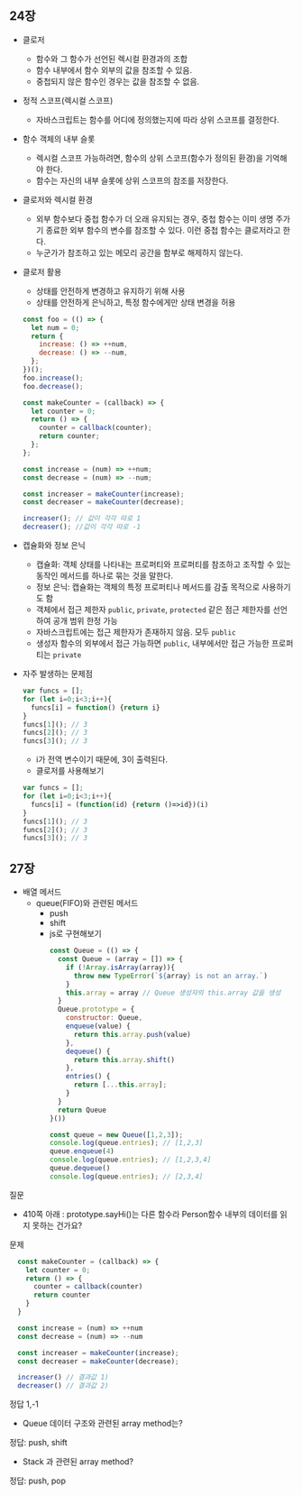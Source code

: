## 24장

- 클로저
  - 함수와 그 함수가 선언된 렉시컬 환경과의 조합
  - 함수 내부에서 함수 외부의 값을 참조할 수 있음.
  - 중첩되지 않은 함수인 경우는 값을 참조할 수 없음.
- 정적 스코프(렉시컬 스코프)
  - 자바스크립트는 함수를 어디에 정의했는지에 따라 상위 스코프를 결정한다.
- 함수 객체의 내부 슬롯
  - 렉시컬 스코프 가능하려면, 함수의 상위 스코프(함수가 정의된 환경)을 기억해야 한다.
  - 함수는 자신의 내부 슬롯에 상위 스코프의 참조를 저장한다.
- 클로저와 렉시컬 환경
  - 외부 함수보다 중첩 함수가 더 오래 유지되는 경우, 중첩 함수는 이미 생명 주가기 종료한 외부 함수의 변수를 참조할 수 있다. 이런 중첩 함수는 클로저라고 한다.
  - 누군가가 참조하고 있는 메모리 공간을 함부로 해제하지 않는다.
- 클로저 활용

  - 상태를 안전하게 변경하고 유지하기 위해 사용
  - 상태를 안전하게 은닉하고, 특정 함수에게만 상태 변경을 허용

  ```js
  const foo = (() => {
    let num = 0;
    return {
      increase: () => ++num,
      decrease: () => --num,
    };
  })();
  foo.increase();
  foo.decrease();
  ```

  ```js
  const makeCounter = (callback) => {
    let counter = 0;
    return () => {
      counter = callback(counter);
      return counter;
    };
  };

  const increase = (num) => ++num;
  const decrease = (num) => --num;

  const increaser = makeCounter(increase);
  const decreaser = makeCounter(decrease);

  increaser(); // 값이 각각 따로 1
  decreaser(); //값이 각각 따로 -1
  ```
- 캡슐화와 정보 은닉
  - 캡슐화: 객체 상태를 나타내는 프로퍼티와 프로퍼티를 참조하고 조작할 수 있는 동작인 메서드를 하나로 묶는 것을 말한다.
  - 정보 은닉: 캡슐화는 객체의 특정 프로퍼티나 메서드를 감출 목적으로 사용하기도 함
  - 객체에서 접근 제한자 `public`, `private`, `protected` 같은 점근 제한자를 선언하여 공개 범위 한정 가능
  - 자바스크립트에는 접근 제한자가 존재하지 않음. 모두 `public`
  - 생성자 함수의 외부에서 접근 가능하면 `public`, 내부에서만 접근 가능한 프로퍼티는 `private`
- 자주 발생하는 문제점
  ```js
  var funcs = [];
  for (let i=0;i<3;i++){
    funcs[i] = function() {return i}
  }
  funcs[1](); // 3
  funcs[2](); // 3
  funcs[3](); // 3
  ```
  - i가 전역 변수이기 때문에, 3이 출력된다.
  - 클로저를 사용해보기
  ```js
  var funcs = [];
  for (let i=0;i<3;i++){
    funcs[i] = (function(id) {return ()=>id})(i)
  }
  funcs[1](); // 3
  funcs[2](); // 3
  funcs[3](); // 3
  ```

## 27장
- 배열 메서드
  - queue(FIFO)와 관련된 메서드
    - push
    - shift
    - js로 구현해보기
      ```js
      const Queue = (() => {
        const Queue = (array = []) => {
          if (!Array.isArray(array)){
            throw new TypeError(`${array} is not an array.`)
          }
          this.array = array // Queue 생성자의 this.array 값을 생성
        }
        Queue.prototype = {
          constructor: Queue,
          enqueue(value) {
            return this.array.push(value)
          },
          dequeue() {
            return this.array.shift()
          },
          entries() {
            return [...this.array];
          }
        }
        return Queue
      }())

      const queue = new Queue([1,2,3]);
      console.log(queue.entries); // [1,2,3]
      queue.enqueue(4)
      console.log(queue.entries); // [1,2,3,4]
      queue.dequeue()
      console.log(queue.entries); // [2,3,4]
      ```
질문
- 410쪽 아래 : prototype.sayHi()는 다른 함수라 Person함수 내부의 데이터를 읽지 못하는 건가요?

문제

```js
  const makeCounter = (callback) => {
    let counter = 0;
    return () => {
      counter = callback(counter)
      return counter
    }
  }

  const increase = (num) => ++num
  const decrease = (num) => --num

  const increaser = makeCounter(increase);
  const decreaser = makeCounter(decrease);

  increaser() // 결과값 1)
  decreaser() // 결과값 2)
```

정답 1,-1

- Queue 데이터 구조와 관련된 array method는?

정답: push, shift

- Stack 과 관련된 array method?

정답: push, pop
